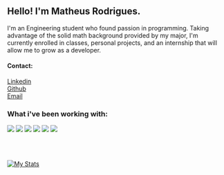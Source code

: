 <strong>
    <h2>Hello! I'm Matheus Rodrigues.</h2>
</strong>

<p >
    I'm an Engineering student who found passion in programming. Taking advantage of the solid math background provided by my major, I'm currently enrolled in classes, personal projects, and an internship that will allow me to grow as a developer.
</p>


<h4>
    Contact:
</h4>

<p >
    <a href="https://www.linkedin.com/in/matrodrigues123/">Linkedin</a>
    <br>
    <a href="https://github.com/matrodrigues123">Github</a>
    <br>
    <a href="mailto:matheusraofc@gmail.com">Email</a>
</p>

<h3>
    What i've been working with:
</h3>

![](https://img.shields.io/badge/-Python-informational?style=for-the-badge&logo=python&color=000000)
![](https://img.shields.io/badge/-React-informational?style=for-the-badge&logo=React&reactColor=white&color=000000)
![](https://img.shields.io/badge/-CSS-informational?style=for-the-badge&logo=css3&color=000000)
![](https://img.shields.io/badge/-GitHub-informational?style=for-the-badge&logo=github&&color=000000)
![](https://img.shields.io/badge/-JavaScript-informational?style=for-the-badge&logo=JavaScript&color=000000)
![](https://img.shields.io/badge/-HTML-informational?style=for-the-badge&logo=html5&color=000000)




<br />
<br />

[![My Stats](https://github-readme-stats.vercel.app/api?username=matrodrigues123&count_private=true&show_icons=true&theme=dracula&hide_border=true)](https://github.com/VergaraC/VergaraC)
<br/>
<!-- ![Top Langs](https://github-readme-stats.vercel.app/api/top-langs/?username=matrodrigues&theme=dracula&hide_border=true&exclude_repo=ludum-dare-47) -->
